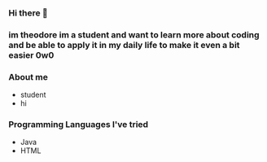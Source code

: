 ### Hi there 👋
### im theodore im a student and want to learn more about coding and be able to apply it in my daily life to make it even a bit easier 0w0

### About me
- student
- hi
### Programming Languages I've tried
- Java
- HTML

<!--
**theoithink/theoithink** is a ✨ _special_ ✨ repository because its `README.md` (this file) appears on your GitHub profile.


